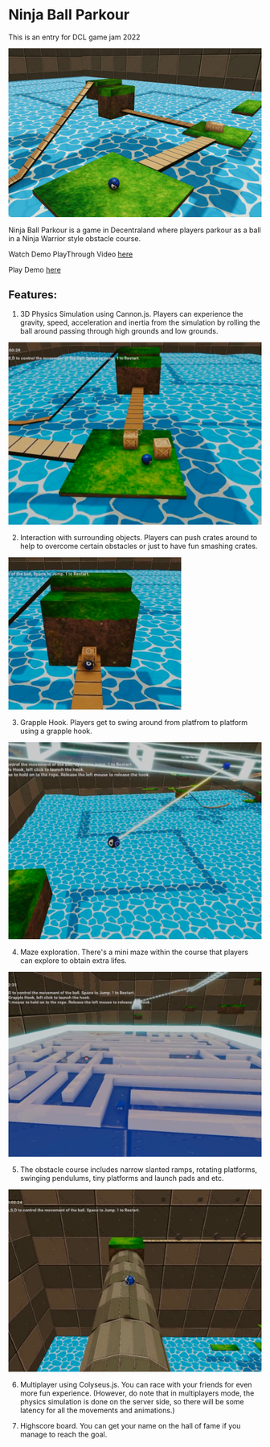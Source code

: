 # Ninja Ball Parkour
This is an entry for DCL game jam 2022

![](https://github.com/tensaix2j/decentraland_ninja_ball_parkour_multiplayer/blob/master/images/thumbnail.png?raw=true)

Ninja Ball Parkour is a game in Decentraland where players parkour as a ball in a Ninja Warrior style obstacle course.

Watch Demo PlayThrough Video [here](https://www.youtube.com/watch?v=mWXz0bpL_m8)

Play Demo [here](http://tensaistudio.xyz:8000/)

## Features:
1. 3D Physics Simulation using Cannon.js. Players can experience the gravity, speed, acceleration and inertia from the simulation by rolling the ball around passing through high grounds and low grounds.

![](https://github.com/tensaix2j/decentraland_ninja_ball_parkour_multiplayer/blob/master/images/screenshot_01.png?raw=true)

2. Interaction with surrounding objects. Players can push crates around to help to overcome certain obstacles or just to have fun smashing crates.  

![](https://github.com/tensaix2j/decentraland_ninja_ball_parkour_multiplayer/blob/master/images/screenshot_02.png?raw=true)

3. Grapple Hook. Players get to swing around from platfrom to platform using a grapple hook.

![](https://github.com/tensaix2j/decentraland_ninja_ball_parkour_multiplayer/blob/master/images/screenshot_03.png?raw=true)

4. Maze exploration. There's a mini maze within the course that players can explore to obtain extra lifes. 

![](https://github.com/tensaix2j/decentraland_ninja_ball_parkour_multiplayer/blob/master/images/screenshot_04.png?raw=true)

5. The obstacle course includes narrow slanted ramps, rotating platforms, swinging pendulums, tiny platforms and launch pads and etc.

![](https://github.com/tensaix2j/decentraland_ninja_ball_parkour_multiplayer/blob/master/images/screenshot_05.png?raw=true) 

6. Multiplayer using Colyseus.js. You can race with your friends for even more fun experience. (However, do note that in multiplayers mode, the physics simulation is done on the server side, so there will be some latency for all the movements and animations.)

7. Highscore board. You can get your name on the hall of fame if you manage to reach the goal.




